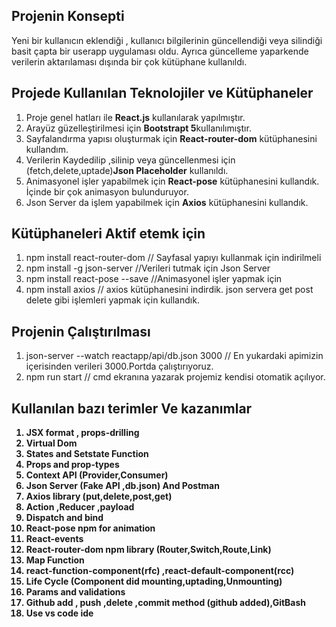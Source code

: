 ## Projenin Konsepti

Yeni bir kullanıcın eklendiği , kullanıcı bilgilerinin güncellendiği veya silindiği basit çapta bir
userapp uygulaması oldu. Ayrıca güncelleme yaparkende verilerin aktarılaması dışında bir çok kütüphane kullanıldı.

## Projede Kullanılan Teknolojiler ve Kütüphaneler
<ol>
  <li>Proje genel hatları ile <b>React.js</b> kullanılarak yapılmıştır.</li>
  <li>Arayüz güzelleştirilmesi için <b>Bootstrapt 5</b>kullanılımıştır.</li>
  <li>Sayfalandırma yapısı oluşturmak için <b>React-router-dom</b> kütüphanesini kullandım.</li>
  <li>Verilerin Kaydedilip ,silinip veya güncellenmesi için (fetch,delete,uptade)<b>Json Placeholder</b> kullanıldı.</li>
  <li>Animasyonel işler yapabilmek için <b>React-pose</b> kütüphanesini kullandık. İçinde bir çok animasyon bulunduruyor.</li>
  <li>Json Server da işlem yapabilmek için <b>Axios</b> kütüphanesini kullandık.</li>
</ol>

## Kütüphaneleri Aktif etemk için
<ol>
  <li>npm install react-router-dom  // Sayfasal yapıyı kullanmak için indirilmeli</li>
  <li>npm install -g json-server //Verileri tutmak için Json Server</li>
  <li>npm install react-pose --save //Animasyonel işler yapmak için</li>
  <li>npm install axios // axios kütüphanesini indirdik. json servera get post delete gibi işlemleri yapmak için kullandık.</li>
</ol>

## Projenin Çalıştırılması 
<ol>
  <li>json-server --watch reactapp/api/db.json 3000 // En yukardaki apimizin içerisinden verileri 3000.Portda çalıştırıyoruz.</li>
  <li>npm run start // cmd ekranına yazarak projemiz kendisi otomatik açılıyor.</li>
</ol> 

## Kullanılan bazı terimler Ve kazanımlar
 <ol>
   <b>
 <li>JSX format , props-drilling</li>
 <li>Virtual Dom </li>
 <li>States and Setstate Function</li>
 <li>Props and prop-types</li>
 <li>Context API (Provider,Consumer)</li>
  <li>Json Server (Fake API ,db.json) And Postman</li>
  <li>Axios library (put,delete,post,get)</li>
  <li>Action ,Reducer ,payload</li>
  <li>Dispatch and bind</li>
  <li>React-pose npm for animation</li>
  <li>React-events</li>
  <li>React-router-dom npm library (Router,Switch,Route,Link)</li>
  <li>Map Function </li>
  <li>react-function-component(rfc) ,react-default-component(rcc)</li>
  <li>Life Cycle (Component did mounting,uptading,Unmounting)</li>
  <li>Params and validations</li>
  <li>Github add , push ,delete ,commit method (github added),GitBash </li>
  <li>Use vs code ide </li>
 </ol>
  </b>
